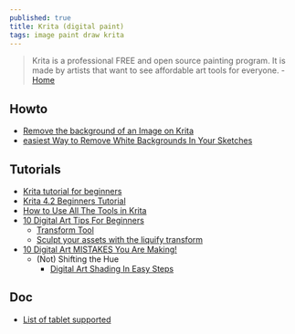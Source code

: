 ```yaml
---
published: true
title: Krita (digital paint)
tags: image paint draw krita
---
```

> Krita is a professional FREE and open source painting program. It is made by artists that want to see affordable art tools for everyone. - [Home](https://krita.org/en/)

## Howto
- [Remove the background of an Image on Krita](https://www.youtube.com/watch?v=F773Jfd6J0o)
- [easiest Way to Remove White Backgrounds In Your Sketches](https://www.youtube.com/watch?v=wnPtvYT07G0)

## Tutorials
- [Krita tutorial for beginners](https://www.youtube.com/watch?v=TH2EDTNjvBw)
- [Krita 4.2 Beginners Tutorial](https://www.youtube.com/watch?v=60EzhNLLhLM)
- [How to Use All The Tools in Krita](https://www.youtube.com/watch?v=FLF-1_66T6A)
- [10 Digital Art Tips For Beginners](https://www.youtube.com/watch?v=sbcp_eKYoSM)
	- [Transform Tool](https://docs.krita.org/en/reference_manual/tools/transform.html#transform-tool)
	- [Sculpt your assets with the liquify transform](https://www.youtube.com/watch?v=54_pCb5e2OU)
- [10 Digital Art MISTAKES You Are Making!](https://www.youtube.com/watch?v=WQWp8kc-EVw)
	- (Not) Shifting the Hue
	    - [Digital Art Shading In Easy Steps](https://www.youtube.com/watch?v=EsFf9mQ0Upo)
        
## Doc
- [List of tablet supported](https://docs.krita.org/List_of_Tablets_Supported)
